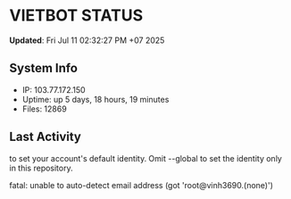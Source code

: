 # VIETBOT STATUS
**Updated**: Fri Jul 11 02:32:27 PM +07 2025

## System Info
- IP: 103.77.172.150
- Uptime: up 5 days, 18 hours, 19 minutes
- Files: 12869

## Last Activity

to set your account's default identity.
Omit --global to set the identity only in this repository.

fatal: unable to auto-detect email address (got 'root@vinh3690.(none)')
